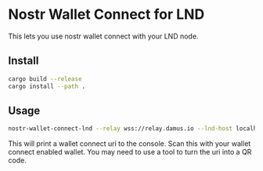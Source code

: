 # Nostr Wallet Connect for LND

This lets you use nostr wallet connect with your LND node.

## Install

```bash
cargo build --release
cargo install --path .
```

## Usage

```bash
nostr-wallet-connect-lnd --relay wss://relay.damus.io --lnd-host localhost --lnd-port 10009 --macaroon-file ~/.lnd/data/chain/bitcoin/mainnet/admin.macaroon --cert-file ~/.lnd/tls.cert
```

This will print a wallet connect uri to the console. Scan this with your wallet connect enabled wallet.
You may need to use a tool to turn the uri into a QR code.
